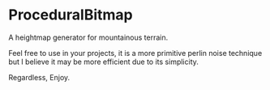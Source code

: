 # ProceduralBitmap
A heightmap generator for mountainous terrain.

Feel free to use in your projects, it is a more primitive perlin noise technique but I believe it may be more efficient due to its simplicity.

Regardless, Enjoy.
